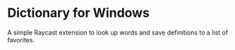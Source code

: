 # Dictionary for Windows

A simple Raycast extension to look up words and save definitions to a list of favorites.